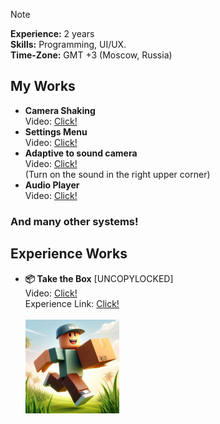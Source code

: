> [!Note]
> **Experience:** 2 years<br>
> **Skills:** Programming, UI/UX.<br>
> **Time-Zone:** GMT +3 (Moscow, Russia)

## My Works

 - **Camera Shaking**<br>
Video: [Click!](https://i.imgur.com/BuyIHhr.mp4)
 - **Settings Menu**<br>
Video: [Click!](https://i.imgur.com/LZUEFMo.mp4)
 - **Adaptive to sound camera**<br>
Video: [Click!](https://imgur.com/6fR2ygd)<br> (Turn on the sound in the right upper corner)<br>
 - **Audio Player**<br>
Video: [Click!](https://imgur.com/a/T9FZu7O)
### And many other systems!

## Experience Works

 - **📦 Take the Box** [UNCOPYLOCKED]<br>
Video: [Click!](https://youtu.be/Z3rALMVQYbs)<br>
Experience Link: [Click!](https://www.roblox.com/games/17650253072)<br><br>
<img src="https://github.com/0x800A001E/folio/blob/main/assets/f3773ae4-7130-41ad-b171-89a0883c74fc.png" width="150" height="150"><br>
